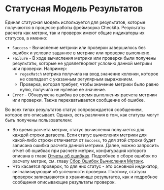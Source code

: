 # Статусная Модель Результатов

Единая статусная модель используется для результатов, которые получаются в процессе работы фреймворка Checkita.
Результаты расчета как метрик, так и проверок имеют общие индикаторы их статусов, а именно:

* `Success` - Вычисление метрики или проверки завершилось без ошибок и условие заданное в метрике или проверке выполнено.
* `Failure` - В ходе вычисления метрики или проверки были получены результаты, которые не удовлетворяют условию
  данной метрики или проверки. Например:
    * `regexMatch` метрика получила на вход значение колонки, которое не совпадает с указанным регулярным выражением.
    * Проверка, которая требует, чтобы значение метрики было равно нулю, получила не нулевое ее значение.
* `Error` - Обнаружена ошибка во время выполнения расчета метрики или проверки. Также перехватывается сообщение об ошибке.

Во всех типах результатов статус сопровождается сообщением, которое его описывает. Однако, есть различия в том,
как статусы могут быть получены пользователем:

* Во время расчета метрик, статус вычисления получается для каждой строки датасета. Если статус вычисления метрики для
  какой-либо строки отличается от `Success`, то для этой строки будет записана ошибка расчета данной метрики.
  Далее, можно запросить отчет об ошибках при расчете метрик, конфигурация которого описана в главе
  [Отчеты об ошибках](???). Подробнее о сборе ошибок по расчету метрик, см. главу 
  [Сбор Ошибок Вычисления Метрик](04-ErrorCollection.md).
* Что касается проверок, то для них статус - это основной индикатор, сигнализирующий об успешности проверки.
  Поэтому, статусы проверок записываются в хранилище результатов, как и подробное сообщения описывающие результаты проверок.
